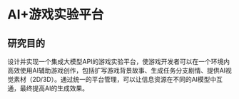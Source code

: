 # AI+游戏实验平台
## 研究目的
设计并实现一个集成大模型API的游戏实验平台，使游戏开发者可以在一个环境内高效使用AI辅助游戏创作，包括扩写游戏背景故事、生成任务分支剧情、提供AI视觉素材（2D/3D）。通过统一的平台管理，可以让信息资源在不同的AI模型中互通，最终提高AI的生成效果。
